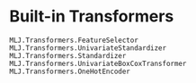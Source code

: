 # Built-in Transformers


```@docs
MLJ.Transformers.FeatureSelector
MLJ.Transformers.UnivariateStandardizer
MLJ.Transformers.Standardizer
MLJ.Transformers.UnivariateBoxCoxTransformer
MLJ.Transformers.OneHotEncoder
```
